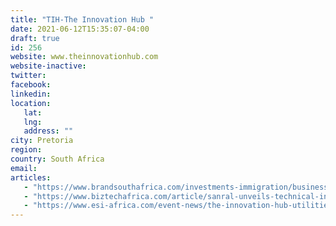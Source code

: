 ```yaml
---
title: "TIH-The Innovation Hub "
date: 2021-06-12T15:35:07-04:00
draft: true
id: 256
website: www.theinnovationhub.com
website-inactive: 
twitter: 
facebook: 
linkedin: 
location: 
   lat: 
   lng: 
   address: ""
city: Pretoria
region: 
country: South Africa 
email: 
articles:
   - "https://www.brandsouthafrica.com/investments-immigration/business/trends/innovations/innovationhub"
   - "https://www.biztechafrica.com/article/sanral-unveils-technical-innovation-hub/14377/"
   - "https://www.esi-africa.com/event-news/the-innovation-hub-utilities-should-be-creative/"
---
```


